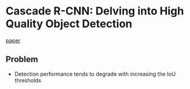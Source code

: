 # Cascade R-CNN: Delving into High Quality Object Detection
[paper](https://arxiv.org/pdf/1712.00726.pdf)
## Problem
- Detection performance tends to degrade with increasing the IoU thresholds
